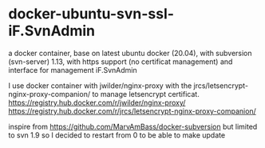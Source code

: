 # docker-ubuntu-svn-ssl-iF.SvnAdmin
a docker container, base on latest ubuntu docker (20.04), with subversion (svn-server) 1.13, with https support (no certificat management) and interface for management iF.SvnAdmin 

I use docker container with jwilder/nginx-proxy with the jrcs/letsencrypt-nginx-proxy-companion/ to manage letsencrypt certificat.
https://registry.hub.docker.com/r/jwilder/nginx-proxy/
https://registry.hub.docker.com/r/jrcs/letsencrypt-nginx-proxy-companion/

inspire from https://github.com/MarvAmBass/docker-subversion but limited to svn 1.9 so I decided to restart from 0 to be able to make update




